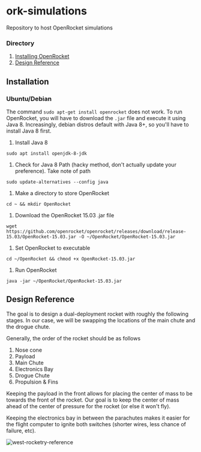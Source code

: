 # ork-simulations
Repository to host OpenRocket simulations

### Directory
1. [Installing OpenRocket](##installation)
1. [Design Reference](##design-reference)

## Installation

### Ubuntu/Debian
The command ```sudo apt-get install openrocket``` does not work. To run OpenRocket, you will have to download the ```.jar``` file and execute it using Java 8. Increasingly, debian distros default with Java 8+, so you'll have to install Java 8 first. 

1. Install Java 8
```
sudo apt install openjdk-8-jdk
```

1. Check for Java 8 Path (hacky method, don't actually update your preference). Take note of path
```
sudo update-alternatives --config java
```

1. Make a directory to store OpenRocket
```
cd ~ && mkdir OpenRocket
```

1. Download the OpenRocket 15.03 .jar file
```
wget https://github.com/openrocket/openrocket/releases/download/release-15.03/OpenRocket-15.03.jar -O ~/OpenRocket/OpenRocket-15.03.jar
```

1. Set OpenRocket to executable
```
cd ~/OpenRocket && chmod +x OpenRocket-15.03.jar
```

1. Run OpenRocket
```
java -jar ~/OpenRocket/OpenRocket-15.03.jar
```

## Design Reference

The goal is to design a dual-deployment rocket with roughly the following stages. In our case, we will be swapping the locations of the main chute and the drogue chute. 

Generally, the order of the rocket should be as follows

1. Nose cone
1. Payload
1. Main Chute
1. Electronics Bay
1. Drogue Chute
1. Propulsion & Fins

Keeping the payload in the front allows for placing the center of mass to be towards the front of the rocket. Our goal is to keep the center of mass ahead of the center of pressure for the rocket (or else it won't fly). 

Keeping the electronics bay in between the parachutes makes it easier for the flight computer to ignite both switches (shorter wires, less chance of failure, etc).

![west-rocketry-reference](http://westrocketry.com/articles/DualDeploy/dual.jpg)
